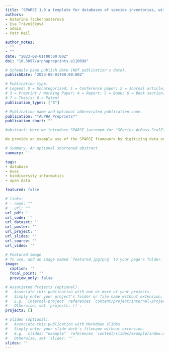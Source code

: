 ```yaml
---
title: "SPARSE 1.0 a template for databases of species inventories, with an open example of Czech birds"
authors:
- Kateřina Tschernosterová
- Eva Trávníčková
- admin
- Petr Keil

author_notes:
- ""
- ""
date: "2023-08-01T00:00:00Z"
doi: "10.3897/arphapreprints.e110098"

# Schedule page publish date (NOT publication's date).
publishDate: "2023-08-01T00:00:00Z"

# Publication type.
# Legend: 0 = Uncategorized; 1 = Conference paper; 2 = Journal article;
# 3 = Preprint / Working Paper; 4 = Report; 5 = Book; 6 = Book section;
# 7 = Thesis; 8 = Patent
publication_types: ["3"]

# Publication name and optional abbreviated publication name.
publication: "*ALPHA Preprints*"
publication_short: ""

#abstract: Here we introduce SPARSE (acronym for "SPecies AcRoss ScalEs"), a simple and portable template for databases that can store data on species composition derived from ecological inventories, surveys, and checklists, with emphasis on metadata describing sampling effort and methods. Sparse can accommodate resurveys and time series, and data from different spatial scales, as well as complex sampling designs. SPARSE focuses on inventories that report multiple species for a given site, together with sampling methods and effort, which can be used in statistical models of true probability of occurrence of species. SPARSE is spatially explicit, and can accommodate nested spatial structures from multiple spatial scales, including sampling designs where multiple sites within a larger area have been surveyed, and the larger area can again be nested in an even larger region. Each site in SPARSE is represented either by a point, line (for transects), or polygon, stored in an ESRI shapefile. SPARSE implements a new combination our own field definitions with Darwin Core biodiversity data standard and its Humboldt core extension. The use of Humboldt core also makes SPARSE suitable for biodiversity data with temporal replication.

We provide an example use of the SPARSE framework by digitizing data on birds from the Czech Republic, from 348 sites and 524 sampling events, with 15,969 unique species-per-event observations of presence, abundance, or population density. To facilitate use without the need for a high-level database expertise, the Czech bird example is implemented as MS Access .accdb file, but can be ported to other database engines. The example of Czech birds complements other bird datasets from the Czech Republic, specifically the four gridded national atlases and the breeding bird survey which cover a similar temporal extent, but different locations and spatial scales.

# Summary. An optional shortened abstract.
summary: ''

tags:
- database
- Aves
- biodiversity informatics
- open data

featured: false

# links:
# - name: ""
#   url: ""
url_pdf: ''
url_code: ''
url_dataset: ''
url_poster: ''
url_project: ''
url_slides: ''
url_source: ''
url_video: ''

# Featured image
# To use, add an image named `featured.jpg/png` to your page's folder.
image:
  caption: ''
  focal_point: ''
  preview_only: false

# Associated Projects (optional).
#   Associate this publication with one or more of your projects.
#   Simply enter your project's folder or file name without extension.
#   E.g. `internal-project` references `content/project/internal-project/index.md`.
#   Otherwise, set `projects: []`.
projects: []

# Slides (optional).
#   Associate this publication with Markdown slides.
#   Simply enter your slide deck's filename without extension.
#   E.g. `slides: "example"` references `content/slides/example/index.md`.
#   Otherwise, set `slides: ""`.
slides: ''
---
```

